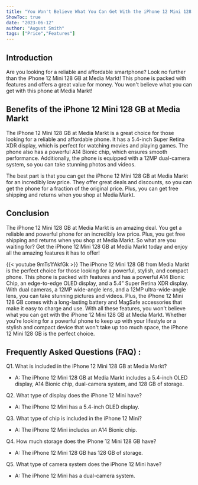 ```yaml
---
title: "You Won't Believe What You Can Get With the iPhone 12 Mini 128 GB at Media Markt!"
ShowToc: true 
date: "2023-06-12"
author: "August Smith" 
tags: ["Price","Features"]
---
```

## Introduction 
Are you looking for a reliable and affordable smartphone? Look no further than the iPhone 12 Mini 128 GB at Media Markt! This phone is packed with features and offers a great value for money. You won't believe what you can get with this phone at Media Markt! 

## Benefits of the iPhone 12 Mini 128 GB at Media Markt
The iPhone 12 Mini 128 GB at Media Markt is a great choice for those looking for a reliable and affordable phone. It has a 5.4-inch Super Retina XDR display, which is perfect for watching movies and playing games. The phone also has a powerful A14 Bionic chip, which ensures smooth performance. Additionally, the phone is equipped with a 12MP dual-camera system, so you can take stunning photos and videos. 

The best part is that you can get the iPhone 12 Mini 128 GB at Media Markt for an incredibly low price. They offer great deals and discounts, so you can get the phone for a fraction of the original price. Plus, you can get free shipping and returns when you shop at Media Markt. 

## Conclusion
The iPhone 12 Mini 128 GB at Media Markt is an amazing deal. You get a reliable and powerful phone for an incredibly low price. Plus, you get free shipping and returns when you shop at Media Markt. So what are you waiting for? Get the iPhone 12 Mini 128 GB at Media Markt today and enjoy all the amazing features it has to offer!

{{< youtube 9mTs1fAkfGk >}} 
The iPhone 12 Mini 128 GB from Media Markt is the perfect choice for those looking for a powerful, stylish, and compact phone. This phone is packed with features and has a powerful A14 Bionic Chip, an edge-to-edge OLED display, and a 5.4” Super Retina XDR display. With dual cameras, a 12MP wide-angle lens, and a 12MP ultra-wide-angle lens, you can take stunning pictures and videos. Plus, the iPhone 12 Mini 128 GB comes with a long-lasting battery and MagSafe accessories that make it easy to charge and use. With all these features, you won't believe what you can get with the iPhone 12 Mini 128 GB at Media Markt. Whether you're looking for a powerful phone to keep up with your lifestyle or a stylish and compact device that won't take up too much space, the iPhone 12 Mini 128 GB is the perfect choice.

## Frequently Asked Questions (FAQ) :
Q1. What is included in the iPhone 12 Mini 128 GB at Media Markt?
- A: The iPhone 12 Mini 128 GB at Media Markt includes a 5.4-inch OLED display, A14 Bionic chip, dual-camera system, and 128 GB of storage.

Q2. What type of display does the iPhone 12 Mini have?
- A: The iPhone 12 Mini has a 5.4-inch OLED display.

Q3. What type of chip is included in the iPhone 12 Mini?
- A: The iPhone 12 Mini includes an A14 Bionic chip.

Q4. How much storage does the iPhone 12 Mini 128 GB have?
- A: The iPhone 12 Mini 128 GB has 128 GB of storage.

Q5. What type of camera system does the iPhone 12 Mini have?
- A: The iPhone 12 Mini has a dual-camera system.


